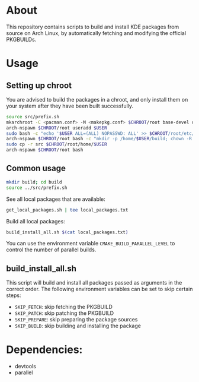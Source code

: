 # About

This repository contains scripts to build and install KDE packages from source on Arch Linux, by automatically fetching and modifying the official PKGBUILDs.

# Usage

## Setting up chroot

You are advised to build the packages in a chroot, and only install them on your system after they have been built successfully.
```bash
source src/prefix.sh
mkarchroot -C <pacman.conf> -M <makepkg.conf> $CHROOT/root base-devel devtools parallel
arch-nspawn $CHROOT/root useradd $USER
sudo bash -c "echo '$USER ALL=(ALL) NOPASSWD: ALL' >> $CHROOT/root/etc/sudoers"
arch-nspawn $CHROOT/root bash -c "mkdir -p /home/$USER/build; chown -R $USER:$USER /home/$USER"
sudo cp -r src $CHROOT/root/home/$USER
arch-nspawn $CHROOT/root bash
```

## Common usage

```bash
mkdir build; cd build
source ../src/prefix.sh
```

See all local packages that are available:
```bash
get_local_packages.sh | tee local_packages.txt
```

Build all local packages:
```bash
build_install_all.sh $(cat local_packages.txt)
```
You can use the environment variable `CMAKE_BUILD_PARALLEL_LEVEL` to control the number of parallel builds.

## build_install_all.sh

This script will build and install all packages passed as arguments in the correct order.
The following environment variables can be set to skip certain steps:
- `SKIP_FETCH`: skip fetching the PKGBUILD
- `SKIP_PATCH`: skip patching the PKGBUILD
- `SKIP_PREPARE`: skip preparing the package sources
- `SKIP_BUILD`: skip building and installing the package

# Dependencies:

- devtools
- parallel

